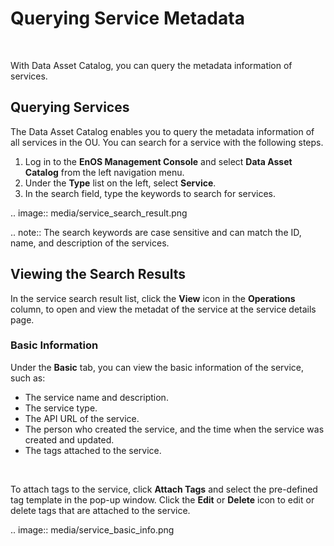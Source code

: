 # Querying Service Metadata

<br />

With Data Asset Catalog, you can query the metadata information of services.

## Querying Services

The Data Asset Catalog enables you to query the metadata information of all services in the OU. You can search for a service with the following steps.

1. Log in to the **EnOS Management Console** and select **Data Asset Catalog** from the left navigation menu.
2. Under the **Type** list on the left, select **Service**.
3. In the search field, type the keywords to search for services.

.. image:: media/service_search_result.png

.. note:: The search keywords are case sensitive and can match the ID, name, and description of the services.

## Viewing the Search Results

In the service search result list, click the **View** icon in the **Operations** column, to open and view the metadat of the service at the service details page.

### Basic Information

Under the **Basic** tab, you can view the basic information of the service, such as:

- The service name and description.
- The service type.
- The API URL of the service.
- The person who created the service, and the time when the service was created and updated.
- The tags attached to the service.

<br />

To attach tags to the service, click **Attach Tags** and select the pre-defined tag template in the pop-up window. Click the **Edit** or **Delete** icon to edit or delete tags that are attached to the service.

.. image:: media/service_basic_info.png

<!--end-->
